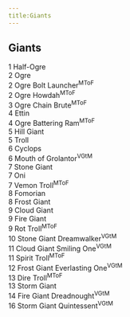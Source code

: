 ```yaml
---
title:Giants
---
```


## Giants

1 Half-Ogre  
2 Ogre  
2 Ogre Bolt Launcher<sup>MToF</sup>  
2 Ogre Howdah<sup>MToF</sup>  
3 Ogre Chain Brute<sup>MToF</sup>  
4 Ettin  
4 Ogre Battering Ram<sup>MToF</sup>  
5 Hill Giant  
5 Troll  
6 Cyclops  
6 Mouth of Grolantor<sup>VGtM</sup>  
7 Stone Giant  
7 Oni  
7 Vemon Troll<sup>MToF</sup>  
8 Fomorian  
8 Frost Giant  
9 Cloud Giant  
9 Fire Giant  
9 Rot Troll<sup>MToF</sup>  
10 Stone Giant Dreamwalker<sup>VGtM</sup>  
11 Cloud Giant Smiling One<sup>VGtM</sup>  
11 Spirit Troll<sup>MToF</sup>  
12 Frost Giant Everlasting One<sup>VGtM</sup>  
13 Dire Troll<sup>MToF</sup>  
13 Storm Giant  
14 Fire Giant Dreadnought<sup>VGtM</sup>  
16 Storm Giant Quintessent<sup>VGtM</sup>  
